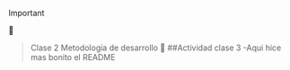 >[!IMPORTANT]

👻
>Clase 2 Metodologia de desarrollo
👻
##Actividad clase 3
-Aqui hice mas bonito el README